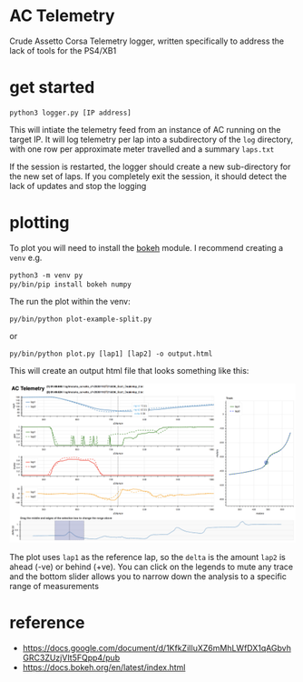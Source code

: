 # AC Telemetry

Crude Assetto Corsa Telemetry logger, written specifically to address the lack of tools for the PS4/XB1

# get started

    python3 logger.py [IP address]

This will intiate the telemetry feed from an instance of AC running on the target IP.
It will log telemetry per lap into a subdirectory of the `log` directory, 
with one row per approximate meter travelled and a summary `laps.txt`

If the session is restarted, the logger should create a new sub-directory for the new set
of laps.  If you completely exit the session, it should detect the lack of updates and
stop the logging

# plotting

To plot you will need to install the [bokeh](https://docs.bokeh.org/en/latest/index.html) module. I recommend creating a `venv` e.g.

    python3 -m venv py
    py/bin/pip install bokeh numpy

The run the plot within the venv:

    py/bin/python plot-example-split.py

or

    py/bin/python plot.py [lap1] [lap2] -o output.html

This will create an output html file that looks something like this:

![example-split](example-split.png)

The plot uses `lap1` as the reference lap, so the `delta` is the amount `lap2` is ahead (-ve) or behind (+ve).
You can click on the legends to mute any trace and the bottom slider allows you to narrow down the
analysis to a specific range of measurements

# reference

* https://docs.google.com/document/d/1KfkZiIluXZ6mMhLWfDX1qAGbvhGRC3ZUzjVIt5FQpp4/pub
* https://docs.bokeh.org/en/latest/index.html